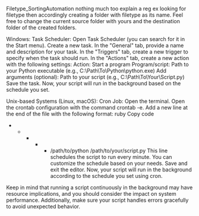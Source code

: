 Filetype_SortingAutomation nothing much too explain a reg ex looking for filetype then accordingly creating a folder with filetype as its name. Feel free to change the current source folder with yours and the destination folder of the created folders.

<How to make the script run in the background> 

Windows:
Task Scheduler:
Open Task Scheduler (you can search for it in the Start menu).
Create a new task.
In the "General" tab, provide a name and description for your task.
In the "Triggers" tab, create a new trigger to specify when the task should run.
In the "Actions" tab, create a new action with the following settings:
Action: Start a program
Program/script: Path to your Python executable (e.g., C:\Path\To\Python\python.exe)
Add arguments (optional): Path to your script (e.g., C:\Path\To\Your\Script.py)
Save the task.
Now, your script will run in the background based on the schedule you set.

Unix-based Systems (Linux, macOS):
Cron Job:
Open the terminal.
Open the crontab configuration with the command crontab -e.
Add a new line at the end of the file with the following format:
ruby
Copy code
* * * * * /path/to/python /path/to/your/script.py
This line schedules the script to run every minute. You can customize the schedule based on your needs.
Save and exit the editor.
Now, your script will run in the background according to the schedule you set using cron.

Keep in mind that running a script continuously in the background may have resource implications, and you should consider the impact on system performance. Additionally, make sure your script handles errors gracefully to avoid unexpected behavior.
